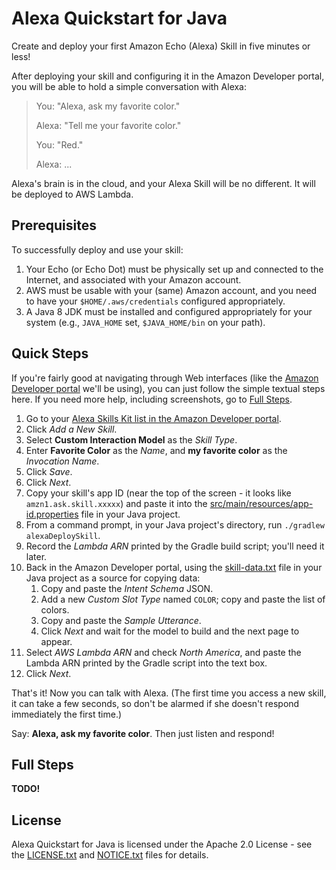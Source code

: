 # Alexa Quickstart for Java

Create and deploy your first Amazon Echo (Alexa) Skill in five minutes or less!

After deploying your skill and configuring it in the Amazon Developer portal,
you will be able to hold a simple conversation with Alexa:

> You: "Alexa, ask my favorite color."
> 
> Alexa: "Tell me your favorite color."
> 
> You: "Red."
> 
> Alexa: ...

Alexa's brain is in the cloud, and your Alexa Skill will be no different. It
will be deployed to AWS Lambda.

## Prerequisites

To successfully deploy and use your skill:
 
 1. Your Echo (or Echo Dot) must be physically set up and connected to the
    Internet, and associated with your Amazon account.
 1. AWS must be usable with your (same) Amazon account, and you need to have
    your `$HOME/.aws/credentials` configured appropriately.
 1. A Java 8 JDK must be installed and configured appropriately for your system
    (e.g., `JAVA_HOME` set, `$JAVA_HOME/bin` on your path).

## Quick Steps

If you're fairly good at navigating through Web interfaces (like the
[Amazon Developer portal](https://developer.amazon.com/) we'll be using), you
can just follow the simple textual steps here. If you need more help, including
screenshots, go to [Full Steps](#full-steps).

 1. Go to your
    [Alexa Skills Kit list in the Amazon Developer portal](https://developer.amazon.com/edw/home.html#/skills/list).
 1. Click *Add a New Skill*.
 1. Select **Custom Interaction Model** as the *Skill Type*.
 1. Enter **Favorite Color** as the *Name*, and **my favorite color** as the
    *Invocation Name*.
 1. Click *Save*.
 1. Click *Next*.
 1. Copy your skill's app ID (near the top of the screen - it looks like
    `amzn1.ask.skill.xxxxx`) and paste it into the
    [src/main/resources/app-id.properties](src/main/resources/app-id.properties)
    file in your Java project.
 1. From a command prompt, in your Java project's directory, run
    `./gradlew alexaDeploySkill`.
 1. Record the *Lambda ARN* printed by the Gradle build script; you'll need it
    later.
 1. Back in the Amazon Developer portal, using the
    [skill-data.txt](skill-data.txt) file in your Java project as a source for
    copying data:
    1. Copy and paste the *Intent Schema* JSON.
    1. Add a new *Custom Slot Type* named `COLOR`; copy and paste the list of
       colors.
    1. Copy and paste the *Sample Utterance*.
    1. Click *Next* and wait for the model to build and the next page to appear.
 1. Select *AWS Lambda ARN* and check *North America*, and paste the Lambda ARN
    printed by the Gradle script into the text box.
 1. Click *Next*.

That's it! Now you can talk with Alexa. (The first time you access a new skill,
it can take a few seconds, so don't be alarmed if she doesn't respond
immediately the first time.)

Say: **Alexa, ask my favorite color**. Then just listen and respond!

## Full Steps

**TODO!**

## License

Alexa Quickstart for Java is licensed under the Apache 2.0 License - see the
[LICENSE.txt](LICENSE.txt) and [NOTICE.txt](NOTICE.txt) files for details.
